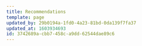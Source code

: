 ```yaml
---
title: Recommendations
template: page
updated_by: 29b0194a-1fd0-4a23-81bd-0da139f7fa37
updated_at: 1603934693
id: 3742689a-cbb7-458c-a9dd-62544dae89c6
---
```

